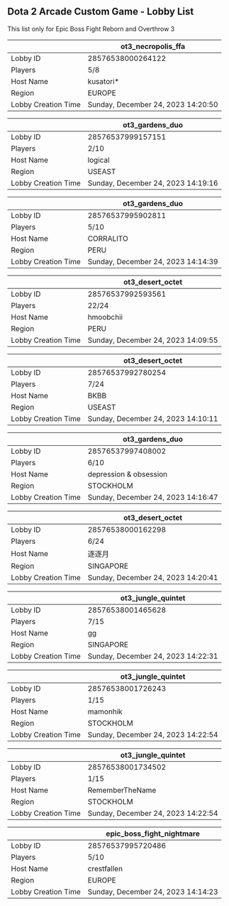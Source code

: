 ## Dota 2 Arcade Custom Game - Lobby List

This list only for Epic Boss Fight Reborn and Overthrow 3

|  | ot3_necropolis_ffa |
| ------ | ------ |
| Lobby ID | 28576538000264122 |
| Players | 5/8 |
| Host Name | kusatori* |
| Region | EUROPE |
| Lobby Creation Time | Sunday, December 24, 2023 14:20:50 |


|  | ot3_gardens_duo |
| ------ | ------ |
| Lobby ID | 28576537999157151 |
| Players | 2/10 |
| Host Name | logical |
| Region | USEAST |
| Lobby Creation Time | Sunday, December 24, 2023 14:19:16 |


|  | ot3_gardens_duo |
| ------ | ------ |
| Lobby ID | 28576537995902811 |
| Players | 5/10 |
| Host Name | CORRALITO |
| Region | PERU |
| Lobby Creation Time | Sunday, December 24, 2023 14:14:39 |


|  | ot3_desert_octet |
| ------ | ------ |
| Lobby ID | 28576537992593561 |
| Players | 22/24 |
| Host Name | hmoobchii |
| Region | PERU |
| Lobby Creation Time | Sunday, December 24, 2023 14:09:55 |


|  | ot3_desert_octet |
| ------ | ------ |
| Lobby ID | 28576537992780254 |
| Players | 7/24 |
| Host Name | BKBB |
| Region | USEAST |
| Lobby Creation Time | Sunday, December 24, 2023 14:10:11 |


|  | ot3_gardens_duo |
| ------ | ------ |
| Lobby ID | 28576537997408002 |
| Players | 6/10 |
| Host Name | depression & obsession |
| Region | STOCKHOLM |
| Lobby Creation Time | Sunday, December 24, 2023 14:16:47 |


|  | ot3_desert_octet |
| ------ | ------ |
| Lobby ID | 28576538000162298 |
| Players | 6/24 |
| Host Name | 逐逐月 |
| Region | SINGAPORE |
| Lobby Creation Time | Sunday, December 24, 2023 14:20:41 |


|  | ot3_jungle_quintet |
| ------ | ------ |
| Lobby ID | 28576538001465628 |
| Players | 7/15 |
| Host Name | gg |
| Region | SINGAPORE |
| Lobby Creation Time | Sunday, December 24, 2023 14:22:31 |


|  | ot3_jungle_quintet |
| ------ | ------ |
| Lobby ID | 28576538001726243 |
| Players | 1/15 |
| Host Name | mamonhik |
| Region | STOCKHOLM |
| Lobby Creation Time | Sunday, December 24, 2023 14:22:54 |


|  | ot3_jungle_quintet |
| ------ | ------ |
| Lobby ID | 28576538001734502 |
| Players | 1/15 |
| Host Name | RememberTheName |
| Region | STOCKHOLM |
| Lobby Creation Time | Sunday, December 24, 2023 14:22:54 |


|  | epic_boss_fight_nightmare |
| ------ | ------ |
| Lobby ID | 28576537995720486 |
| Players | 5/10 |
| Host Name | crestfallen |
| Region | EUROPE |
| Lobby Creation Time | Sunday, December 24, 2023 14:14:23 |


